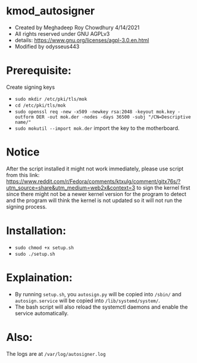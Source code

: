 # kmod_autosigner
- Created by Meghadeep Roy Chowdhury 4/14/2021
- All rights reserved under GNU AGPLv3
- details: https://www.gnu.org/licenses/agpl-3.0.en.html
- Modified by odysseus443

# Prerequisite:

  Create signing keys
-  `sudo mkdir /etc/pki/tls/mok`
-  `cd /etc/pki/tls/mok`
-  `sudo openssl req -new -x509 -newkey rsa:2048 -keyout mok.key -outform DER -out mok.der -nodes -days 36500 -subj "/CN=Descriptive name/"`
-  `sudo mokutil --import mok.der` import the key to the motherboard.
  
# Notice
  After the script installed it might not work immediately, please use script from this link: https://www.reddit.com/r/Fedora/comments/ktxulg/comment/gitx76s/?utm_source=share&utm_medium=web2x&context=3 to sign the kernel first since there might not be a newer kernel version for the program to detect and the program will think the kernel is not updated so it will not run the signing process.

# Installation:
- `sudo chmod +x setup.sh`
- `sudo ./setup.sh`

# Explaination:
- By running `setup.sh`, you `autosign.py` will be copied into `/sbin/` and `autosign.service` will be copied into `/lib/systemd/system/`.
- The bash script will also reload the systemctl daemons and enable the service automatically.

# Also:
The logs are at `/var/log/autosigner.log`
